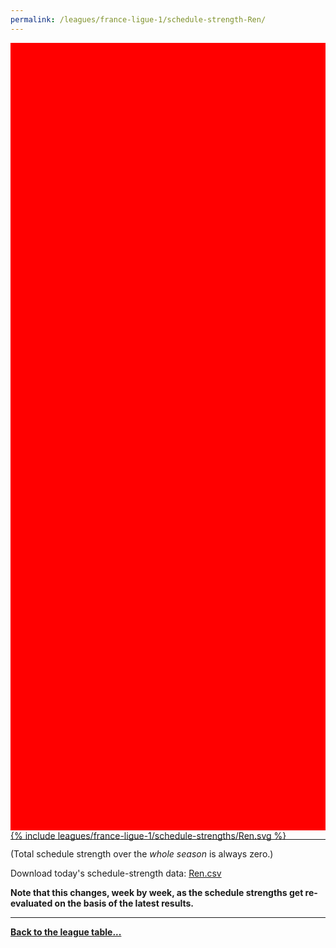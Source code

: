 ```yaml
---
permalink: /leagues/france-ligue-1/schedule-strength-Ren/
---
```


<style>
.svg-wrap {
    background-color:red;
    height:0;
    padding-top:250%; /* 350px/550px */
    position: relative;
}

svg {
    background-color: white;
    height: 100%;
    display:block;
    width: 100%;
    position: absolute;
    top:0;
    left:0;
}
</style>


<div class="svg-wrap">
{% include leagues/france-ligue-1/schedule-strengths/Ren.svg %}
</div>

-----

(Total schedule strength over the *whole season* is always zero.)


Download today's schedule-strength data: [Ren.csv](/assets/leagues/france-ligue-1/2024/schedule-strengths/Ren.csv)

**Note that this changes, week by week, as the schedule strengths get re-evaluated on the
basis of the latest results.**

-----

[**Back to the league table...**](/leagues/france-ligue-1)


